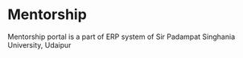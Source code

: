 # Mentorship
Mentorship portal  is a part of ERP system of Sir Padampat Singhania University, Udaipur
